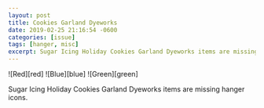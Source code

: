 ```yaml
---
layout: post
title: Cookies Garland Dyeworks
date: 2019-02-25 21:16:54 -0600
categories: [issue]
tags: [hanger, misc]
excerpt: Sugar Icing Holiday Cookies Garland Dyeworks items are missing hanger icons.
---
```


<p class="text-center" markdown="1">
![Red][red]
![Blue][blue]
![Green][green]
</p>

Sugar Icing Holiday Cookies Garland Dyeworks items are missing hanger icons.

[red]: http://images.neopets.com/items/mall_sugarholidaycookies_red.gif
[blue]: http://images.neopets.com/items/mall_sugarholidaycookies_blue.gif
[green]: http://images.neopets.com/items/mall_sugarholidaycookies_green.gif
